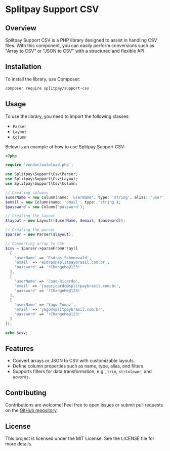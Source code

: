 # Splitpay Support CSV

## Overview
Splitpay Support CSV is a PHP library designed to assist in handling CSV files. With this component, you can easily perform conversions such as "Array to CSV" or "JSON to CSV" with a structured and flexible API.

## Installation
To install the library, use Composer:

```bash
composer require splitpay/support-csv
```

## Usage
To use the library, you need to import the following classes:

- `Parser`
- `Layout`
- `Column`

Below is an example of how to use Splitpay Support CSV:

```php
<?php

require 'vendor/autoload.php';

use Splitpay\Support\Csv\Parser;
use Splitpay\Support\Csv\Layout;
use Splitpay\Support\Csv\Column;

// Creating columns
$userName = new Column(name: 'userName', type: 'string', alias: 'user', filters: ['trim', 'strtolower', 'ucwords']);
$email = new Column(name: 'email', type: 'string');
$password = new Column('password');

// Creating the layout
$layout = new Layout([$userName, $email, $password]);

// Creating the parser
$parser = new Parser($layout);

// Converting array to CSV
$csv = $parser->parseFromArray([
  [
    'userName' => 'Esdras Schonevald',
    'email' => 'esdras@splitpaybrasil.com.br',
    'password' => '!ChangeMe@123!'
  ],
  [
    'userName' => 'Joao Ricardo',
    'email' => 'joaoricardo@splitpaybrasil.com.br',
    'password' => '!ChangeMe@123!'
  ],
  [
    'userName' => 'Yago Tomaz',
    'email' => 'yago@splitpaybrasil.com.br',
    'password' => '!ChangeMe@123!'
  ]
]);

echo $csv;
```

## Features
- Convert arrays or JSON to CSV with customizable layouts.
- Define column properties such as name, type, alias, and filters.
- Supports filters for data transformation, e.g., `trim`, `strtolower`, and `ucwords`.

## Contributing
Contributions are welcome! Feel free to open issues or submit pull requests on the [GitHub repository](#).

## License
This project is licensed under the MIT License. See the LICENSE file for more details.
